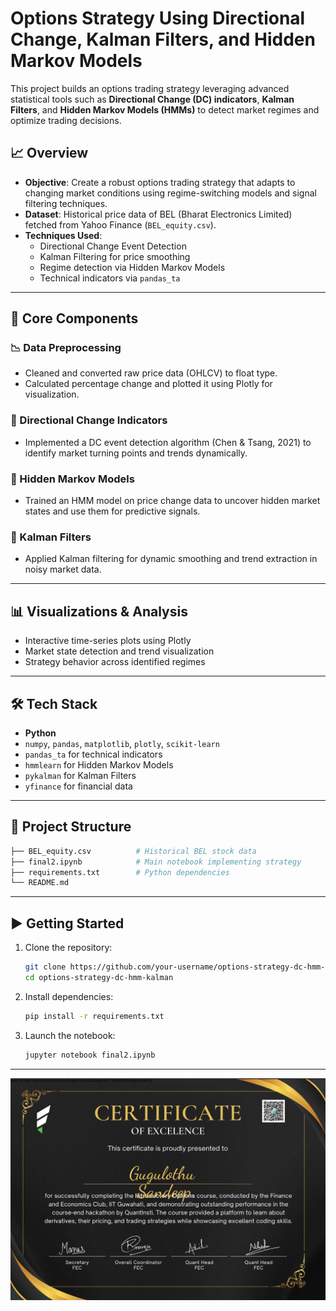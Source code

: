 # Options Strategy Using Directional Change, Kalman Filters, and Hidden Markov Models

This project builds an options trading strategy leveraging advanced statistical tools such as **Directional Change (DC) indicators**, **Kalman Filters**, and **Hidden Markov Models (HMMs)** to detect market regimes and optimize trading decisions.

## 📈 Overview

- **Objective**: Create a robust options trading strategy that adapts to changing market conditions using regime-switching models and signal filtering techniques.
- **Dataset**: Historical price data of BEL (Bharat Electronics Limited) fetched from Yahoo Finance (`BEL_equity.csv`).
- **Techniques Used**:
  - Directional Change Event Detection
  - Kalman Filtering for price smoothing
  - Regime detection via Hidden Markov Models
  - Technical indicators via `pandas_ta`

---

## 🧠 Core Components

### 📉 Data Preprocessing
- Cleaned and converted raw price data (OHLCV) to float type.
- Calculated percentage change and plotted it using Plotly for visualization.

### 🔁 Directional Change Indicators
- Implemented a DC event detection algorithm (Chen & Tsang, 2021) to identify market turning points and trends dynamically.

### 🔮 Hidden Markov Models
- Trained an HMM model on price change data to uncover hidden market states and use them for predictive signals.

### 🧮 Kalman Filters
- Applied Kalman filtering for dynamic smoothing and trend extraction in noisy market data.

---

## 📊 Visualizations & Analysis
- Interactive time-series plots using Plotly
- Market state detection and trend visualization
- Strategy behavior across identified regimes

---

## 🛠️ Tech Stack

- **Python**
- `numpy`, `pandas`, `matplotlib`, `plotly`, `scikit-learn`
- `pandas_ta` for technical indicators
- `hmmlearn` for Hidden Markov Models
- `pykalman` for Kalman Filters
- `yfinance` for financial data

---

## 📂 Project Structure

```bash
├── BEL_equity.csv          # Historical BEL stock data
├── final2.ipynb            # Main notebook implementing strategy
├── requirements.txt        # Python dependencies
└── README.md
```

---

## ▶️ Getting Started

1. Clone the repository:
   ```bash
   git clone https://github.com/your-username/options-strategy-dc-hmm-kalman.git
   cd options-strategy-dc-hmm-kalman
   ```

2. Install dependencies:
   ```bash
   pip install -r requirements.txt
   ```

3. Launch the notebook:
   ```bash
   jupyter notebook final2.ipynb
   ```

---

![Image Description](certificate/certificate.png)

